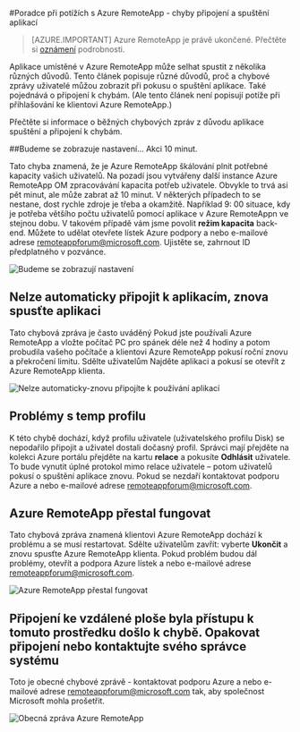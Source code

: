 <properties 
    pageTitle="Azure RemoteApp Poradce při potížích s - chyby připojení a spuštění aplikací | Microsoft Azure" 
    description="Zjistěte, jak řešit problémy s počáteční a připojení k aplikacím v Azure RemoteApp." 
    services="remoteapp" 
    documentationCenter="" 
    authors="ericorman" 
    manager="mbaldwin" />

<tags 
    ms.service="remoteapp" 
    ms.workload="compute" 
    ms.tgt_pltfrm="na" 
    ms.devlang="na" 
    ms.topic="article" 
    ms.date="08/15/2016" 
    ms.author="elizapo" />



#<a name="troubleshoot-azure-remoteapp---application-launch-and-connection-failures"></a>Poradce při potížích s Azure RemoteApp - chyby připojení a spuštění aplikací 

> [AZURE.IMPORTANT]
> Azure RemoteApp je právě ukončené. Přečtěte si [oznámení](https://go.microsoft.com/fwlink/?linkid=821148) podrobnosti.

Aplikace umístěné v Azure RemoteApp může selhat spustit z několika různých důvodů. Tento článek popisuje různé důvodů, proč a chybové zprávy uživatelé můžou zobrazit při pokusu o spuštění aplikace. Také pojednává o připojení k chybám. (Ale tento článek není popisují potíže při přihlašování ke klientovi Azure RemoteApp.)  

Přečtěte si informace o běžných chybových zpráv z důvodu aplikace spuštění a připojení k chybám.

##<a name="were-getting-you-set-up-try-again-in-10-minutes"></a>Budeme se zobrazuje nastavení... Akci 10 minut.

Tato chyba znamená, že je Azure RemoteApp škálování plnit potřebné kapacity vašich uživatelů. Na pozadí jsou vytvářeny další instance Azure RemoteApp OM zpracovávání kapacita potřeb uživatele. Obvykle to trvá asi pět minut, ale může zabrat až 10 minut. V některých případech to se nestane, dost rychle zdroje je třeba a okamžitě. Například 9: 00 situace, kdy je potřeba většího počtu uživatelů pomocí aplikace v Azure RemoteAppn ve stejnou dobu. V takovém případě vám jsme povolit **režim kapacita** back-end. Můžete to udělat otevřete lístek Azure podpory a nebo e-mailové adrese [remoteappforum@microsoft.com](mailto:remoteappforum@microsoft.com). Ujistěte se, zahrnout ID předplatného v pozvánce.  

![Budeme se zobrazují nastavení](./media/remoteapp-apptrouble/ra-apptrouble1.png)

## <a name="could-not-auto-reconnect-to-your-applications-please-re-launch-your-application"></a>Nelze automaticky připojit k aplikacím, znova spusťte aplikaci  

Tato chybová zpráva je často uváděný Pokud jste používali Azure RemoteApp a vložte počítač PC pro spánek déle než 4 hodiny a potom probudila vašeho počítače a klientovi Azure RemoteApp pokusí roční znovu a překročení limitu.  Sdělte uživatelům Najděte aplikaci a pokusí se otevřít z Azure RemoteApp klienta.

![Nelze automaticky-znovu připojíte k používání aplikací](./media/remoteapp-apptrouble/ra-apptrouble2.png) 

## <a name="problems-with-the-temp-profile"></a>Problémy s temp profilu 

K této chybě dochází, když profilu uživatele (uživatelského profilu Disk) se nepodařilo připojit a uživatel dostali dočasný profil.  Správci mají přejděte na kolekci Azure portálu přejděte na kartu **relace** a pokusíte **Odhlásit** uživatele. To bude vynutit úplné protokol mimo relace uživatele – potom uživatelů pokusí o spuštění aplikace znovu. Pokud se nezdaří kontaktovat podporu Azure a nebo e-mailové adrese [remoteappforum@microsoft.com](mailto:remoteappforum@microsoft.com).

## <a name="azure-remoteapp-has-stopped-working"></a>Azure RemoteApp přestal fungovat

Tato chybová zpráva znamená klientovi Azure RemoteApp dochází k problému a se musí restartovat. Sdělte uživatelům zavřít: vyberte **Ukončit** a znovu spusťte Azure RemoteApp klienta.  Pokud problém budou dál problémy, otevřít a podpora Azure lístek a nebo e-mailové adrese [remoteappforum@microsoft.com](mailto:remoteappforum@microsoft.com).

![Azure RemoteApp přestal fungovat](./media/remoteapp-apptrouble/ra-apptrouble3.png)  

## <a name="an-error-occurred-while-remote-desktop-connection-was-accessing-this-resource-retry-the-connection-or-contact-your-system-administrator"></a>Připojení ke vzdálené ploše byla přístupu k tomuto prostředku došlo k chybě. Opakovat připojení nebo kontaktujte svého správce systému

Toto je obecné chybové zprávě - kontaktovat podporu Azure a nebo e-mailové adrese [remoteappforum@microsoft.com](mailto:remoteappforum@microsoft.com) tak, aby společnost Microsoft mohla prošetřit. 

![Obecná zpráva Azure RemoteApp](./media/remoteapp-apptrouble/ra-apptrouble4.png) 